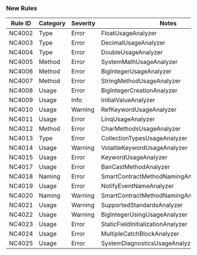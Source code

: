 ### New Rules

| Rule ID | Category | Severity | Notes                                      |
|---------|----------|----------|--------------------------------------------|
| NC4002  | Type     | Error    | FloatUsageAnalyzer                         |
| NC4003  | Type     | Error    | DecimalUsageAnalyzer                       |
| NC4004  | Type     | Error    | DoubleUsageAnalyzer                        |
| NC4005  | Method   | Error    | SystemMathUsageAnalyzer                    |
| NC4006  | Method   | Error    | BigIntegerUsageAnalyzer                    |
| NC4007  | Method   | Error    | StringMethodUsageAnalyzer                  |
| NC4008  | Usage    | Error    | BigIntegerCreationAnalyzer                 |
| NC4009  | Usage    | Info     | InitialValueAnalyzer                       |
| NC4010  | Usage    | Warning  | RefKeywordUsageAnalyzer                    |
| NC4011  | Usage    | Error    | LinqUsageAnalyzer                          |
| NC4012  | Method   | Error    | CharMethodsUsageAnalyzer                   |
| NC4013  | Type     | Error    | CollectionTypesUsageAnalyzer               |
| NC4014  | Usage    | Warning  | VolatileKeywordUsageAnalyzer               |
| NC4015  | Usage    | Error    | KeywordUsageAnalyzer                       |
| NC4017  | Usage    | Error    | BanCastMethodAnalyzer                      |
| NC4018  | Naming   | Error    | SmartContractMethodNamingAnalyzer          |
| NC4019  | Usage    | Error    | NotifyEventNameAnalyzer                    |
| NC4020  | Naming   | Warning  | SmartContractMethodNamingAnalyzerUnderline |
| NC4021  | Usage    | Warning  | SupportedStandardsAnalyzer                 |
| NC4022  | Usage    | Warning  | BigIntegerUsingUsageAnalyzer               |
| NC4023  | Usage    | Error    | StaticFieldInitializationAnalyzer          |
| NC4024  | Usage    | Error    | MultipleCatchBlockAnalyzer                 |
| NC4025  | Usage    | Error    | SystemDiagnosticsUsageAnalyzer             |
